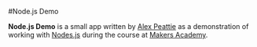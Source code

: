 #Node.js Demo

__Node.js Demo__ is a small app written by 
[Alex Peattie](https://github.com/alexmakers/nodedemo) as
a demonstration of working with [Nodes.js](http://nodejs.org/)
during the course at [Makers Academy](http://www.makersacademy.com/).

